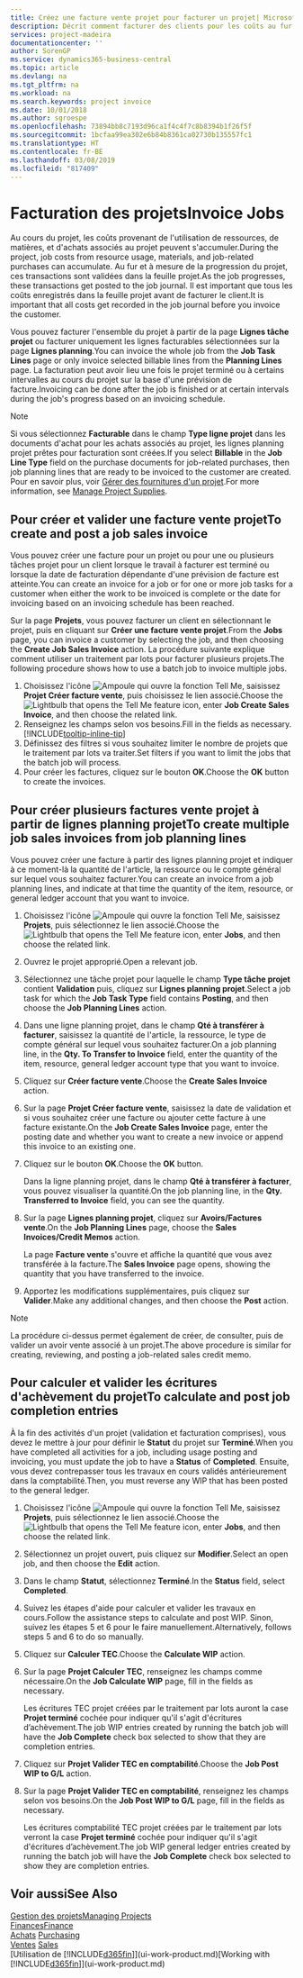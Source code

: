 ```yaml
---
title: Créez une facture vente projet pour facturer un projet| Microsoft Docs
description: Décrit comment facturer des clients pour les coûts au fur et à mesure de l'avancée du projet.
services: project-madeira
documentationcenter: ''
author: SorenGP
ms.service: dynamics365-business-central
ms.topic: article
ms.devlang: na
ms.tgt_pltfrm: na
ms.workload: na
ms.search.keywords: project invoice
ms.date: 10/01/2018
ms.author: sgroespe
ms.openlocfilehash: 73894bb8c7193d96ca1f4c4f7c8b8394b1f26f5f
ms.sourcegitcommit: 1bcfaa99ea302e6b84b8361ca02730b135557fc1
ms.translationtype: HT
ms.contentlocale: fr-BE
ms.lasthandoff: 03/08/2019
ms.locfileid: "817409"
---
```

# <a name="invoice-jobs"></a><span data-ttu-id="d64cd-103">Facturation des projets</span><span class="sxs-lookup"><span data-stu-id="d64cd-103">Invoice Jobs</span></span>
<span data-ttu-id="d64cd-104">Au cours du projet, les coûts provenant de l'utilisation de ressources, de matières, et d'achats associés au projet peuvent s'accumuler.</span><span class="sxs-lookup"><span data-stu-id="d64cd-104">During the project, job costs from resource usage, materials, and job-related purchases can accumulate.</span></span> <span data-ttu-id="d64cd-105">Au fur et à mesure de la progression du projet, ces transactions sont validées dans la feuille projet.</span><span class="sxs-lookup"><span data-stu-id="d64cd-105">As the job progresses, these transactions get posted to the job journal.</span></span> <span data-ttu-id="d64cd-106">Il est important que tous les coûts enregistrés dans la feuille projet avant de facturer le client.</span><span class="sxs-lookup"><span data-stu-id="d64cd-106">It is important that all costs get recorded in the job journal before you invoice the customer.</span></span>

<span data-ttu-id="d64cd-107">Vous pouvez facturer l'ensemble du projet à partir de la page **Lignes tâche projet** ou facturer uniquement les lignes facturables sélectionnées sur la page **Lignes planning**.</span><span class="sxs-lookup"><span data-stu-id="d64cd-107">You can invoice the whole job from the **Job Task Lines** page or only invoice selected billable lines from the **Planning Lines** page.</span></span> <span data-ttu-id="d64cd-108">La facturation peut avoir lieu une fois le projet terminé ou à certains intervalles au cours du projet sur la base d'une prévision de facture.</span><span class="sxs-lookup"><span data-stu-id="d64cd-108">Invoicing can be done after the job is finished or at certain intervals during the job's progress based on an invoicing schedule.</span></span>

> [!NOTE]  
>   <span data-ttu-id="d64cd-109">Si vous sélectionnez **Facturable** dans le champ **Type ligne projet** dans les documents d'achat pour les achats associés au projet, les lignes planning projet prêtes pour facturation sont créées.</span><span class="sxs-lookup"><span data-stu-id="d64cd-109">If you select **Billable** in the **Job Line Type** field on the purchase documents for job-related purchases, then job planning lines that are ready to be invoiced to the customer are created.</span></span> <span data-ttu-id="d64cd-110">Pour en savoir plus, voir [Gérer des fournitures d'un projet](projects-how-manage-project-supplies.md).</span><span class="sxs-lookup"><span data-stu-id="d64cd-110">For more information, see [Manage Project Supplies](projects-how-manage-project-supplies.md).</span></span>

## <a name="to-create-and-post-a-job-sales-invoice"></a><span data-ttu-id="d64cd-111">Pour créer et valider une facture vente projet</span><span class="sxs-lookup"><span data-stu-id="d64cd-111">To create and post a job sales invoice</span></span>
<span data-ttu-id="d64cd-112">Vous pouvez créer une facture pour un projet ou pour une ou plusieurs tâches projet pour un client lorsque le travail à facturer est terminé ou lorsque la date de facturation dépendante d'une prévision de facture est atteinte.</span><span class="sxs-lookup"><span data-stu-id="d64cd-112">You can create an invoice for a job or for one or more job tasks for a customer when either the work to be invoiced is complete or the date for invoicing based on an invoicing schedule has been reached.</span></span>

<span data-ttu-id="d64cd-113">Sur la page **Projets**, vous pouvez facturer un client en sélectionnant le projet, puis en cliquant sur **Créer une facture vente projet**.</span><span class="sxs-lookup"><span data-stu-id="d64cd-113">From the **Jobs** page, you can invoice a customer by selecting the job, and then choosing the **Create Job Sales Invoice** action.</span></span> <span data-ttu-id="d64cd-114">La procédure suivante explique comment utiliser un traitement par lots pour facturer plusieurs projets.</span><span class="sxs-lookup"><span data-stu-id="d64cd-114">The following procedure shows how to use a batch job to invoice multiple jobs.</span></span>  

1. <span data-ttu-id="d64cd-115">Choisissez l'icône ![Ampoule qui ouvre la fonction Tell Me](media/ui-search/search_small.png "Dites-moi ce que vous voulez faire"), saisissez **Projet Créer facture vente**, puis choisissez le lien associé.</span><span class="sxs-lookup"><span data-stu-id="d64cd-115">Choose the ![Lightbulb that opens the Tell Me feature](media/ui-search/search_small.png "Tell me what you want to do") icon, enter **Job Create Sales Invoice**, and then choose the related link.</span></span>  
2. <span data-ttu-id="d64cd-116">Renseignez les champs selon vos besoins.</span><span class="sxs-lookup"><span data-stu-id="d64cd-116">Fill in the fields as necessary.</span></span> [!INCLUDE[tooltip-inline-tip](includes/tooltip-inline-tip_md.md)]
3. <span data-ttu-id="d64cd-117">Définissez des filtres si vous souhaitez limiter le nombre de projets que le traitement par lots va traiter.</span><span class="sxs-lookup"><span data-stu-id="d64cd-117">Set filters if you want to limit the jobs that the batch job will process.</span></span>
4. <span data-ttu-id="d64cd-118">Pour créer les factures, cliquez sur le bouton **OK**.</span><span class="sxs-lookup"><span data-stu-id="d64cd-118">Choose the **OK** button to create the invoices.</span></span>  

## <a name="to-create-multiple-job-sales-invoices-from-job-planning-lines"></a><span data-ttu-id="d64cd-119">Pour créer plusieurs factures vente projet à partir de lignes planning projet</span><span class="sxs-lookup"><span data-stu-id="d64cd-119">To create multiple job sales invoices from job planning lines</span></span>
<span data-ttu-id="d64cd-120">Vous pouvez créer une facture à partir des lignes planning projet et indiquer à ce moment-là la quantité de l'article, la ressource ou le compte général sur lequel vous souhaitez facturer.</span><span class="sxs-lookup"><span data-stu-id="d64cd-120">You can create an invoice from a job planning lines, and indicate at that time the quantity of the item, resource, or general ledger account that you want to invoice.</span></span>

1. <span data-ttu-id="d64cd-121">Choisissez l'icône ![Ampoule qui ouvre la fonction Tell Me](media/ui-search/search_small.png "Dites-moi ce que vous voulez faire"), saisissez **Projets**, puis sélectionnez le lien associé.</span><span class="sxs-lookup"><span data-stu-id="d64cd-121">Choose the ![Lightbulb that opens the Tell Me feature](media/ui-search/search_small.png "Tell me what you want to do") icon, enter **Jobs**, and then choose the related link.</span></span>
2. <span data-ttu-id="d64cd-122">Ouvrez le projet approprié.</span><span class="sxs-lookup"><span data-stu-id="d64cd-122">Open a relevant job.</span></span>
3. <span data-ttu-id="d64cd-123">Sélectionnez une tâche projet pour laquelle le champ **Type tâche projet** contient **Validation** puis, cliquez sur **Lignes planning projet**.</span><span class="sxs-lookup"><span data-stu-id="d64cd-123">Select a job task for which the **Job Task Type** field contains **Posting**, and then choose the **Job Planning Lines** action.</span></span>  
4. <span data-ttu-id="d64cd-124">Dans une ligne planning projet, dans le champ **Qté à transférer à facturer**, saisissez la quantité de l'article, la ressource, le type de compte général sur lequel vous souhaitez facturer.</span><span class="sxs-lookup"><span data-stu-id="d64cd-124">On a job planning line, in the **Qty. To Transfer to Invoice** field, enter the quantity of the item, resource, general ledger account type that you want to invoice.</span></span>  
5. <span data-ttu-id="d64cd-125">Cliquez sur **Créer facture vente**.</span><span class="sxs-lookup"><span data-stu-id="d64cd-125">Choose the **Create Sales Invoice** action.</span></span>
6. <span data-ttu-id="d64cd-126">Sur la page **Projet Créer facture vente**, saisissez la date de validation et si vous souhaitez créer une facture ou ajouter cette facture à une facture existante.</span><span class="sxs-lookup"><span data-stu-id="d64cd-126">On the **Job Create Sales Invoice** page, enter the posting date and whether you want to create a new invoice or append this invoice to an existing one.</span></span>
7. <span data-ttu-id="d64cd-127">Cliquez sur le bouton **OK**.</span><span class="sxs-lookup"><span data-stu-id="d64cd-127">Choose the **OK** button.</span></span>  

    <span data-ttu-id="d64cd-128">Dans la ligne planning projet, dans le champ **Qté à transférer à facturer**, vous pouvez visualiser la quantité.</span><span class="sxs-lookup"><span data-stu-id="d64cd-128">On the job planning line, in the **Qty. Transferred to Invoice** field, you can see the quantity.</span></span>
8. <span data-ttu-id="d64cd-129">Sur la page **Lignes planning projet**, cliquez sur **Avoirs/Factures vente**.</span><span class="sxs-lookup"><span data-stu-id="d64cd-129">On the **Job Planning Lines** page, choose the **Sales Invoices/Credit Memos** action.</span></span>

    <span data-ttu-id="d64cd-130">La page **Facture vente** s'ouvre et affiche la quantité que vous avez transférée à la facture.</span><span class="sxs-lookup"><span data-stu-id="d64cd-130">The **Sales Invoice** page opens, showing the quantity that you have transferred to the invoice.</span></span>  
9. <span data-ttu-id="d64cd-131">Apportez les modifications supplémentaires, puis cliquez sur **Valider**.</span><span class="sxs-lookup"><span data-stu-id="d64cd-131">Make any additional changes, and then choose the **Post** action.</span></span>

> [!NOTE]  
>   <span data-ttu-id="d64cd-132">La procédure ci-dessus permet également de créer, de consulter, puis de valider un avoir vente associé à un projet.</span><span class="sxs-lookup"><span data-stu-id="d64cd-132">The above procedure is similar for creating, reviewing, and posting a job-related sales credit memo.</span></span>

## <a name="to-calculate-and-post-job-completion-entries"></a><span data-ttu-id="d64cd-133">Pour calculer et valider les écritures d'achèvement du projet</span><span class="sxs-lookup"><span data-stu-id="d64cd-133">To calculate and post job completion entries</span></span>
<span data-ttu-id="d64cd-134">À la fin des activités d'un projet (validation et facturation comprises), vous devez le mettre à jour pour définir le **Statut** du projet sur **Terminé**.</span><span class="sxs-lookup"><span data-stu-id="d64cd-134">When you have completed all activities for a job, including usage posting and invoicing, you must update the job to have a **Status** of **Completed**.</span></span> <span data-ttu-id="d64cd-135">Ensuite, vous devez contrepasser tous les travaux en cours validés antérieurement dans la comptabilité.</span><span class="sxs-lookup"><span data-stu-id="d64cd-135">Then, you must reverse any WIP that has been posted to the general ledger.</span></span>

1. <span data-ttu-id="d64cd-136">Choisissez l'icône ![Ampoule qui ouvre la fonction Tell Me](media/ui-search/search_small.png "Dites-moi ce que vous voulez faire"), saisissez **Projets**, puis sélectionnez le lien associé.</span><span class="sxs-lookup"><span data-stu-id="d64cd-136">Choose the ![Lightbulb that opens the Tell Me feature](media/ui-search/search_small.png "Tell me what you want to do") icon, enter **Jobs**, and then choose the related link.</span></span>  
2. <span data-ttu-id="d64cd-137">Sélectionnez un projet ouvert, puis cliquez sur **Modifier**.</span><span class="sxs-lookup"><span data-stu-id="d64cd-137">Select an open job, and then choose the **Edit** action.</span></span>
3. <span data-ttu-id="d64cd-138">Dans le champ **Statut**, sélectionnez **Terminé**.</span><span class="sxs-lookup"><span data-stu-id="d64cd-138">In the **Status** field, select **Completed**.</span></span>
4. <span data-ttu-id="d64cd-139">Suivez les étapes d'aide pour calculer et valider les travaux en cours.</span><span class="sxs-lookup"><span data-stu-id="d64cd-139">Follow the assistance steps to calculate and post WIP.</span></span> <span data-ttu-id="d64cd-140">Sinon, suivez les étapes 5 et 6 pour le faire manuellement.</span><span class="sxs-lookup"><span data-stu-id="d64cd-140">Alternatively, follows steps 5 and 6 to do so manually.</span></span>  
5. <span data-ttu-id="d64cd-141">Cliquez sur **Calculer TEC**.</span><span class="sxs-lookup"><span data-stu-id="d64cd-141">Choose the **Calculate WIP** action.</span></span>
6. <span data-ttu-id="d64cd-142">Sur la page **Projet Calculer TEC**, renseignez les champs comme nécessaire.</span><span class="sxs-lookup"><span data-stu-id="d64cd-142">On the **Job Calculate WIP** page, fill in the fields as necessary.</span></span>  

     <span data-ttu-id="d64cd-143">Les écritures TEC projet créées par le traitement par lots auront la case **Projet terminé** cochée pour indiquer qu'il s'agit d'écritures d’achèvement.</span><span class="sxs-lookup"><span data-stu-id="d64cd-143">The job WIP entries created by running the batch job will have the **Job Complete** check box selected to show that they are completion entries.</span></span>  
7. <span data-ttu-id="d64cd-144">Cliquez sur **Projet Valider TEC en comptabilité**.</span><span class="sxs-lookup"><span data-stu-id="d64cd-144">Choose the **Job Post WIP to G/L** action.</span></span>
8. <span data-ttu-id="d64cd-145">Sur la page **Projet Valider TEC en comptabilité**, renseignez les champs selon vos besoins.</span><span class="sxs-lookup"><span data-stu-id="d64cd-145">On the **Job Post WIP to G/L** page, fill in the fields as necessary.</span></span>  

     <span data-ttu-id="d64cd-146">Les écritures comptabilité TEC projet créées par le traitement par lots verront la case **Projet terminé** cochée pour indiquer qu'il s'agit d'écritures d’achèvement.</span><span class="sxs-lookup"><span data-stu-id="d64cd-146">The job WIP general ledger entries created by running the batch job will have the **Job Complete** check box selected to show they are completion entries.</span></span>

## <a name="see-also"></a><span data-ttu-id="d64cd-147">Voir aussi</span><span class="sxs-lookup"><span data-stu-id="d64cd-147">See Also</span></span>
[<span data-ttu-id="d64cd-148">Gestion des projets</span><span class="sxs-lookup"><span data-stu-id="d64cd-148">Managing Projects</span></span>](projects-manage-projects.md)  
[<span data-ttu-id="d64cd-149">Finances</span><span class="sxs-lookup"><span data-stu-id="d64cd-149">Finance</span></span>](finance.md)  
<span data-ttu-id="d64cd-150">[Achats](purchasing-manage-purchasing.md)       </span><span class="sxs-lookup"><span data-stu-id="d64cd-150">[Purchasing](purchasing-manage-purchasing.md)       </span></span>  
<span data-ttu-id="d64cd-151">[Ventes](sales-manage-sales.md)    </span><span class="sxs-lookup"><span data-stu-id="d64cd-151">[Sales](sales-manage-sales.md)    </span></span>  
<span data-ttu-id="d64cd-152">[Utilisation de [!INCLUDE[d365fin](includes/d365fin_md.md)]](ui-work-product.md)</span><span class="sxs-lookup"><span data-stu-id="d64cd-152">[Working with [!INCLUDE[d365fin](includes/d365fin_md.md)]](ui-work-product.md)</span></span>  

